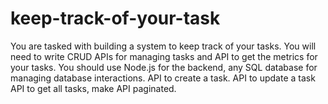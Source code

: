 # keep-track-of-your-task
You are tasked with building a system to keep track of your tasks. You will need to write CRUD APIs for managing tasks and API to get the metrics for your tasks. You should use Node.js for the backend, any SQL database for managing database interactions. API to create a task. API to update a task API to get all tasks, make API paginated.
